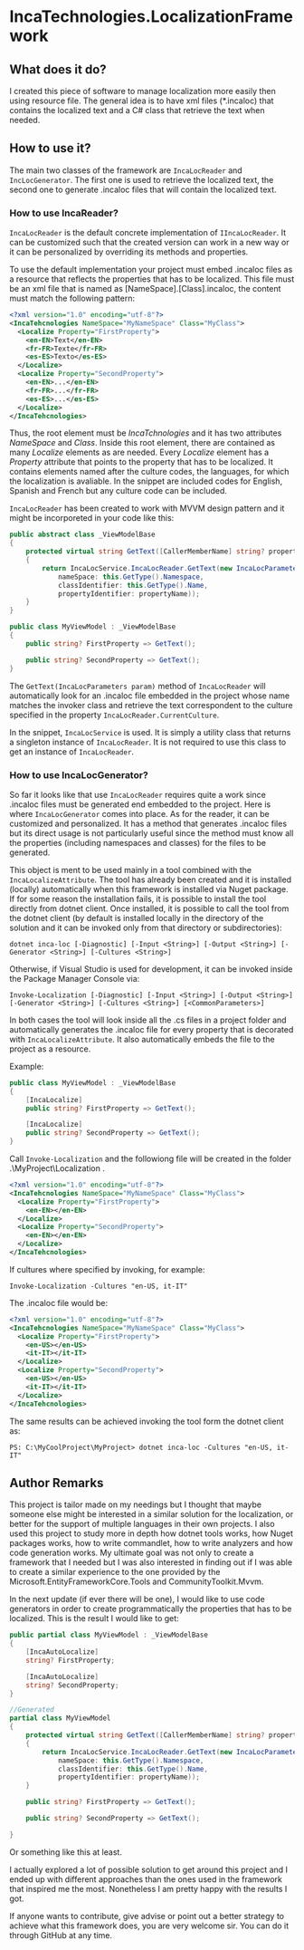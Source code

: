 # IncaTechnologies.LocalizationFramework

## What does it do?

I created this piece of software to manage localization more easily then using resource file.
The general idea is to have xml files (*.incaloc) that contains the localized text and a C# class that retrieve the text when needed.

## How to use it?

The main two classes of the framework are `IncaLocReader` and `IncLocGenerator`. The first one is used to retrieve the localized text, the second one to generate .incaloc files that will contain the localized text.

### How to use IncaReader?

`IncaLocReader` is the default concrete implementation of `IIncaLocReader`. It can be customized such that the created version can work in a new way or it can be personalized by overriding its methods and properties.

To use the default implementation your project must embed .incaloc files as a resource that reflects the properties that has to be localized. This file must be an xml file that is named as [NameSpace].[Class].incaloc, the content must match the following pattern:

```xml
<?xml version="1.0" encoding="utf-8"?>
<IncaTehcnologies NameSpace="MyNameSpace" Class="MyClass">
  <Localize Property="FirstProperty">
    <en-EN>Text</en-EN>
    <fr-FR>Texte</fr-FR>
    <es-ES>Texto</es-ES>
  </Localize>
  <Localize Property="SecondProperty">
    <en-EN>...</en-EN>
    <fr-FR>...</fr-FR>
    <es-ES>...</es-ES>
  </Localize>
</IncaTehcnologies>
```

Thus, the root element must be *IncaTchnologies* and it has two attributes *NameSpace* and *Class*. Inside this root element, there are contained as many *Localize* elements as are needed.
Every *Localize* element has a *Property* attribute that points to the property that has to be localized. It contains elements named after the culture codes, the languages, for which the localization is avaliable.
In the snippet are included codes for English, Spanish and French but any culture code can be included.

`IncaLocReader` has been created to work with MVVM design pattern and it might be incorporeted in your code like this:

```csharp
public abstract class _ViewModelBase
{
    protected virtual string GetText([CallerMemberName] string? propertyName = null)
    {
        return IncaLocService.IncaLocReader.GetText(new IncaLocParameters(
            nameSpace: this.GetType().Namespace,
            classIdentifier: this.GetType().Name,
            propertyIdentifier: propertyName));
    }
}

public class MyViewModel : _ViewModelBase
{
    public string? FirstProperty => GetText();

    public string? SecondProperty => GetText();
}
```

The `GetText(IncaLocParameters param)` method of `IncaLocReader` will automatically look for an .incaloc file embedded in the project whose name matches the invoker class and retrieve the text correspondent to the culture specified in the property `IncaLocReader.CurrentCulture`.

In the snippet, `IncaLocService` is used. It is simply a utility class that returns a singleton instance of `IncaLocReader`. It is not required to use this class to get an instance of `IncaLocReader`.  

### How to use IncaLocGenerator?

So far it looks like that use `IncaLocReader` requires quite a work since .incaloc files must be generated end embedded to the project.
Here is where `IncaLocGenerator` comes into place. As for the reader, it can be customized and personalized.
It has a method that generates .incaloc files but its direct usage is not particularly useful since the method must know all the properties (including namespaces and classes) for the files to be generated.

This object is ment to be used mainly in a tool combined with the `IncaLocalizeAttribute`.
The tool has already been created and it is installed (locally) automatically when this framework is installed via Nuget package. 
If for some reason the installation fails, it is possible to install the tool directly from dotnet client.
Once installed, it is possible to call the tool from the dotnet client (by default is installed locally in the directory of the solution and it can be invoked only from that directory or subdirectories):
```
dotnet inca-loc [-Diagnostic] [-Input <String>] [-Output <String>] [-Generator <String>] [-Cultures <String>]
```

Otherwise, if Visual Studio is used for development, it can be invoked inside the Package Manager Console via:
```
Invoke-Localization [-Diagnostic] [-Input <String>] [-Output <String>] [-Generator <String>] [-Cultures <String>] [<CommonParameters>]
```

In both cases the tool will look inside all the .cs files in a project folder and automatically generates the .incaloc file for every property that is decorated with `IncaLocalizeAttribute`.
It also automatically embeds the file to the project as a resource.

Example:
```csharp
public class MyViewModel : _ViewModelBase
{
    [IncaLocalize]
    public string? FirstProperty => GetText();

    [IncaLocalize]
    public string? SecondProperty => GetText();
}
```

Call `Invoke-Localization` and the followiong file will be created in the folder .\MyProject\Localization .

```xml
<?xml version="1.0" encoding="utf-8"?>
<IncaTehcnologies NameSpace="MyNameSpace" Class="MyClass">
  <Localize Property="FirstProperty">
    <en-EN></en-EN>
  </Localize>
  <Localize Property="SecondProperty">
    <en-EN></en-EN>
  </Localize>
</IncaTehcnologies>
```

If cultures where specified by invoking, for example:

```
Invoke-Localization -Cultures "en-US, it-IT"
```

The .incaloc file would be:
```xml
<?xml version="1.0" encoding="utf-8"?>
<IncaTehcnologies NameSpace="MyNameSpace" Class="MyClass">
  <Localize Property="FirstProperty">
    <en-US></en-US>
    <it-IT></it-IT>
  </Localize>
  <Localize Property="SecondProperty">
    <en-US></en-US>
    <it-IT></it-IT>
  </Localize>
</IncaTehcnologies>
```

The same results can be achieved invoking the tool form the dotnet client as:
```
PS: C:\MyCoolProject\MyProject> dotnet inca-loc -Cultures "en-US, it-IT"
```

## Author Remarks

This project is tailor made on my needings but I thought that maybe someone else might be interested in a similar solution for the localization, or better for the support of multiple languages in their own projects.
I also used this project to study more in depth how dotnet tools works, how Nuget packages works, how to write commandlet, how to write analyzers and how code generation works.
My ultimate goal was not only to create a framework that I needed but I was also interested in finding out if I was able to create a similar experience to the one provided by the Microsoft.EntityFrameworkCore.Tools and CommunityToolkit.Mvvm.

In the next update (if ever there will be one), I would like to use code generators in order to create programmatically the properties that has to be localized. This is the result I would like to get:
```csharp
public partial class MyViewModel : _ViewModelBase
{
    [IncaAutoLocalize]
    string? FirstProperty;

    [IncaAutoLocalize]
    string? SecondProperty;
}

//Generated
partial class MyViewModel
{
    protected virtual string GetText([CallerMemberName] string? propertyName = null)
    {
        return IncaLocService.IncaLocReader.GetText(new IncaLocParameters(
            nameSpace: this.GetType().Namespace,
            classIdentifier: this.GetType().Name,
            propertyIdentifier: propertyName));
    }

    public string? FirstProperty => GetText();

    public string? SecondProperty => GetText();

}
```
Or something like this at least.

I actually explored a lot of possible solution to get around this project and I ended up with different approaches than the ones used in the framework that inspired me the most. 
Nonetheless I am pretty happy with the results I got.

If anyone wants to contribute, give advise or point out a better strategy to achieve what this framework does, you are very welcome sir.
You can do it through GitHub at any time.
